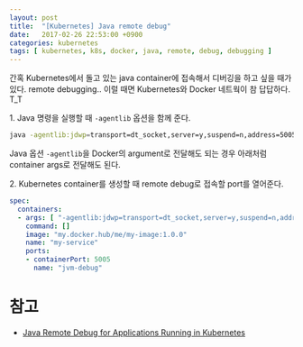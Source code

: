 ```yaml
---
layout: post
title:  "[Kubernetes] Java remote debug"
date:   2017-02-26 22:53:00 +0900
categories: kubernetes
tags: [ kubernetes, k8s, docker, java, remote, debug, debugging ]
---
```


간혹 Kubernetes에서 돌고 있는 java container에 접속해서 디버깅을 하고 싶을 때가 있다. remote debugging.. 이럴 때면 Kubernetes와 Docker 네트웍이 참 답답하다. T_T

1\. Java 명령을 실행할 때 `-agentlib` 옵션을 함께 준다.

```bash
java -agentlib:jdwp=transport=dt_socket,server=y,suspend=n,address=5005 MyApp
```

Java 옵션 `-agentlib`을 Docker의 argument로 전달해도 되는 경우 아래처럼 container args로 전달해도 된다.

2\. Kubernetes container를 생성할 때 remote debug로 접속할 port를 열어준다.

```yaml
spec:
  containers:
  - args: [ "-agentlib:jdwp=transport=dt_socket,server=y,suspend=n,address=5005" ]
    command: []
    image: "my.docker.hub/me/my-image:1.0.0"
    name: "my-service"
    ports:
    - containerPort: 5005
      name: "jvm-debug"
```

# 참고
- [Java Remote Debug for Applications Running in Kubernetes](http://blog.christianposta.com/kubernetes/java-remote-debug-for-applications-running-in-kubernetes/)

